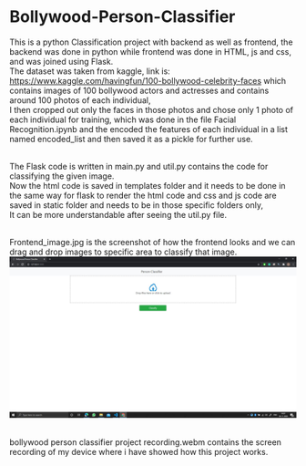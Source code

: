 # Bollywood-Person-Classifier

This is a python Classification project with backend as well as frontend, the backend was done in python while frontend was done in HTML, js and css, and was joined using Flask.
<br>The dataset was taken from kaggle, link is: https://www.kaggle.com/havingfun/100-bollywood-celebrity-faces which contains images of 100 bollywood actors and actresses and contains around 100 photos of each individual, 
<br>I then cropped out only the faces in those photos and chose only 1 photo of each individual for training, which was done in the file Facial Recognition.ipynb and the encoded the features of each individual in a list named encoded_list and then saved it as a pickle for further use.

<br> The Flask code is written in main.py and util.py contains the code for classifying the given image.
<br> Now the html code is saved in templates folder and it needs to be done in the same way for flask to render the html code and css and js code are saved in static folder and needs to be in those specific folders only,
<br> It can be more understandable after seeing the util.py file.

<br> Frontend_image.jpg is the screenshot of how the frontend looks and we can drag and drop images to specific area to classify that image.<br>
![alt text](https://github.com/hemangmonga/Bollywood-Person-Classifier/blob/main/frontend_image.JPG?raw=true)

<br> bollywood person classifier project recording.webm contains the screen recording of my device where i have showed how this project works.
